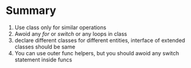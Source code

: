 # Summary 

1. Use class only for similar operations 
2. Awoid any *for* or *switch* or any loops in class
3. declare different classes for different entities, interface of extended classes should be same
4. You can use outer func helpers, but you should awoid any switch statement inside funcs
